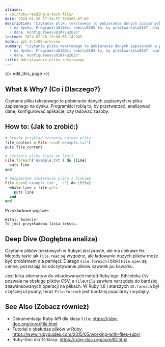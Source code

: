 ```yaml
---
aliases:
- /pl/ruby/reading-a-text-file/
date: 2024-01-20 17:54:57.368306-07:00
description: "Czytanie pliku tekstowego to pobieranie danych zapisanych w pliku zapisanego\
  \ na dysku. Programi\u015Bci robi\u0105 to, by przetwarza\u0107, analizowa\u0107\
  \ dane, konfigurowa\u0107\u2026"
lastmod: 2024-02-18 23:08:50.142949
model: gpt-4-1106-preview
summary: "Czytanie pliku tekstowego to pobieranie danych zapisanych w pliku zapisanego\
  \ na dysku. Programi\u015Bci robi\u0105 to, by przetwarza\u0107, analizowa\u0107\
  \ dane, konfigurowa\u0107\u2026"
title: Odczytywanie pliku tekstowego
---
```


{{< edit_this_page >}}

## What & Why? (Co i Dlaczego?)
Czytanie pliku tekstowego to pobieranie danych zapisanych w pliku zapisanego na dysku. Programiści robią to, by przetwarzać, analizować dane, konfigurować aplikacje, czy ładować zasoby.

## How to: (Jak to zrobić:)
```ruby
# Prosty przykład czytania całego pliku
file_content = File.read('example.txt')
puts file_content

# Czytanie pliku linia po linii
File.foreach('example.txt') do |line|
  puts line
end

# Bezpieczne otwieranie pliku z blokiem
File.open('example.txt', 'r') do |file|
  while line = file.gets
    puts line
  end
end
```
Przykładowe wyjście:
```
Witaj, Świecie!
To jest przykładowa linia tekstu.
```

## Deep Dive (Dogłębna analiza)
Czytanie plików tekstowych w Rubym jest proste, ale ma ciekawe tło. Metody takie jak `File.read` są wygodne, ale ładowanie dużych plików może być problemem dla pamięci. Dlatego `File.foreach` i bloki `File.open` są cenne, pozwalają na odczytywanie plików kawałek po kawałku. 

Jest kilka alternatyw do wbudowanych metod Ruby'ego. Biblioteka `CSV` pozwala na obsługę plików CSV, a `FileUtils` zawiera narzędzia do bardziej zaawansowanych operacji na plikach. W Ruby 1.8 i starszych `IO.foreach` był częściej używany, teraz `File.foreach` jest bardziej popularny i wydajny.

## See Also (Zobacz również)
- Dokumentacja Ruby API dla klasy `File`: https://ruby-doc.org/core/File.html
- Tutorial o obsłudze plików w Ruby: https://www.rubyguides.com/2015/05/working-with-files-ruby/
- Ruby-Doc dla `IO` klasy: https://ruby-doc.org/core/IO.html
